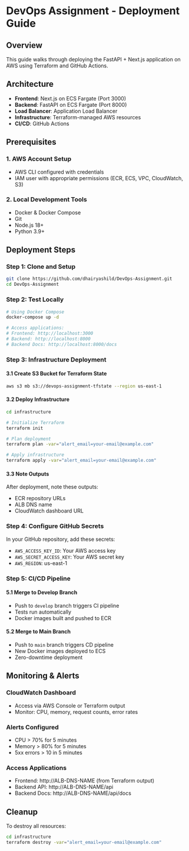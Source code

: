 # DevOps Assignment - Deployment Guide

## Overview
This guide walks through deploying the FastAPI + Next.js application on AWS using Terraform and GitHub Actions.

## Architecture
- **Frontend**: Next.js on ECS Fargate (Port 3000)
- **Backend**: FastAPI on ECS Fargate (Port 8000)
- **Load Balancer**: Application Load Balancer
- **Infrastructure**: Terraform-managed AWS resources
- **CI/CD**: GitHub Actions

## Prerequisites

### 1. AWS Account Setup
- AWS CLI configured with credentials
- IAM user with appropriate permissions (ECR, ECS, VPC, CloudWatch, S3)

### 2. Local Development Tools
- Docker & Docker Compose
- Git
- Node.js 18+
- Python 3.9+

## Deployment Steps

### Step 1: Clone and Setup
```bash
git clone https://github.com/dhairyashild/DevOps-Assignment.git
cd DevOps-Assignment
```

### Step 2: Test Locally
```bash
# Using Docker Compose
docker-compose up -d

# Access applications:
# Frontend: http://localhost:3000
# Backend: http://localhost:8000
# Backend Docs: http://localhost:8000/docs
```

### Step 3: Infrastructure Deployment

#### 3.1 Create S3 Bucket for Terraform State
```bash
aws s3 mb s3://devops-assignment-tfstate --region us-east-1
```

#### 3.2 Deploy Infrastructure
```bash
cd infrastructure

# Initialize Terraform
terraform init

# Plan deployment
terraform plan -var="alert_email=your-email@example.com"

# Apply infrastructure
terraform apply -var="alert_email=your-email@example.com"
```

#### 3.3 Note Outputs
After deployment, note these outputs:
- ECR repository URLs
- ALB DNS name
- CloudWatch dashboard URL

### Step 4: Configure GitHub Secrets

In your GitHub repository, add these secrets:
- `AWS_ACCESS_KEY_ID`: Your AWS access key
- `AWS_SECRET_ACCESS_KEY`: Your AWS secret key
- `AWS_REGION`: us-east-1

### Step 5: CI/CD Pipeline

#### 5.1 Merge to Develop Branch
- Push to `develop` branch triggers CI pipeline
- Tests run automatically
- Docker images built and pushed to ECR

#### 5.2 Merge to Main Branch
- Push to `main` branch triggers CD pipeline
- New Docker images deployed to ECS
- Zero-downtime deployment

## Monitoring & Alerts

### CloudWatch Dashboard
- Access via AWS Console or Terraform output
- Monitor: CPU, memory, request counts, error rates

### Alerts Configured
- CPU > 70% for 5 minutes
- Memory > 80% for 5 minutes
- 5xx errors > 10 in 5 minutes

### Access Applications
- Frontend: http://ALB-DNS-NAME (from Terraform output)
- Backend API: http://ALB-DNS-NAME/api
- Backend Docs: http://ALB-DNS-NAME/api/docs

## Cleanup
To destroy all resources:
```bash
cd infrastructure
terraform destroy -var="alert_email=your-email@example.com"
```
